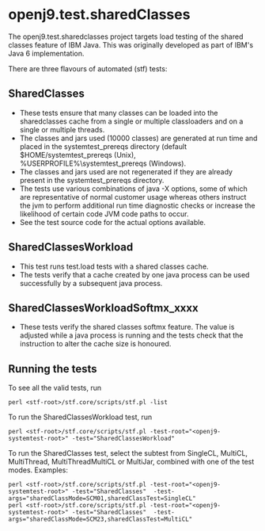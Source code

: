 <!--
Copyright (c) 2017, 2023 IBM Corp. and others

This program and the accompanying materials are made available under
the terms of the Eclipse Public License 2.0 which accompanies this
distribution and is available at https://www.eclipse.org/legal/epl-2.0/
or the Apache License, Version 2.0 which accompanies this distribution and
is available at https://www.apache.org/licenses/LICENSE-2.0.

This Source Code may also be made available under the following
Secondary Licenses when the conditions for such availability set
forth in the Eclipse Public License, v. 2.0 are satisfied: GNU
General Public License, version 2 with the GNU Classpath
Exception [1] and GNU General Public License, version 2 with the
OpenJDK Assembly Exception [2].

[1] https://www.gnu.org/software/classpath/license.html
[2] https://openjdk.org/legal/assembly-exception.html

SPDX-License-Identifier: EPL-2.0 OR Apache-2.0 OR GPL-2.0 WITH Classpath-exception-2.0 OR LicenseRef-GPL-2.0 WITH Assembly-exception
-->

# openj9.test.sharedClasses

The openj9.test.sharedclasses project targets load testing of the shared classes feature of IBM Java.  This was originally developed as part of IBM's Java 6 implementation.

There are three flavours of automated (stf) tests:
## SharedClasses
- These tests ensure that many classes can be loaded into the sharedclasses cache from a single or multiple classloaders and on a single or multiple threads.
- The classes and jars used (10000 classes) are generated at run time and placed in the systemtest_prereqs directory (default $HOME/systemtest_prereqs (Unix), %USERPROFILE%\systemtest_prereqs (Windows).
- The classes and jars used are not regenerated if they are already present in the systemtest_prereqs directory.
- The tests use various combinations of java -X options, some of which are representative of normal customer usage whereas others instruct the jvm to perform additional run time diagnostic checks or increase the likelihood of certain code JVM code paths to occur.
- See the test source code for the actual options available.
 
## SharedClassesWorkload
- This test runs test.load tests with a shared classes cache.
- The tests verify that a cache created by one java process can be used successfully by a subsequent java process.

## SharedClassesWorkloadSoftmx_xxxx
- These tests verify the shared classes softmx feature.  The value is adjusted while a java process is running and the tests check that the instruction to alter the cache size is honoured.

## Running the tests
To see all the valid tests, run

```
perl <stf-root>/stf.core/scripts/stf.pl -list
```

To run the SharedClassesWorkload test, run

```
perl <stf-root>/stf.core/scripts/stf.pl -test-root="<openj9-systemtest-root>" -test="SharedClassesWorkload"
```

To run the SharedClasses test, select the subtest from SingleCL, MultiCL, MultiThread, MultiThreadMultiCL or MultiJar, combined with one of the test modes.  Examples:

```
perl <stf-root>/stf.core/scripts/stf.pl -test-root="<openj9-systemtest-root>" -test="SharedClasses"  -test-args="sharedClassMode=SCM01,sharedClassTest=SingleCL"
perl <stf-root>/stf.core/scripts/stf.pl -test-root="<openj9-systemtest-root>" -test="SharedClasses"  -test-args="sharedClassMode=SCM23,sharedClassTest=MultiCL"
```
